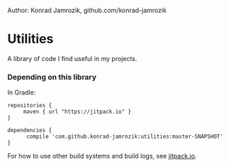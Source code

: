 
  Author: Konrad Jamrozik, github.com/konrad-jamrozik

# Utilities
A library of code I find useful in my projects.

### Depending on this library

In Gradle:

    repositories {
         maven { url "https://jitpack.io" }
    }

    dependencies {
          compile 'com.github.konrad-jamrozik:utilities:master-SNAPSHOT'
    }

For how to use other build systems and build logs, see [jitpack.io](https://jitpack.io/#konrad-jamrozik/utilities).
